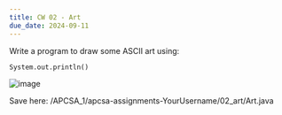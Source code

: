 ```yaml
---
title: CW 02 - Art
due_date: 2024-09-11
---
```


Write a program to draw some ASCII art using:

```
System.out.println()
```

![image](https://github.com/user-attachments/assets/a56c2a13-fc97-4b34-8c98-46e6356c5ca9)


Save here: /APCSA_1/apcsa-assignments-YourUsername/02_art/Art.java
